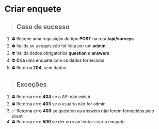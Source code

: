 # Criar enquete

> ## Caso de sucesso
1. ⛔ Recebe uma requisição do tipo **POST** na rota **/api/surveys**
1. ⛔ Valida se a requisição foi feita por um **admin**
1. ⛔ Valida dados obrigatórios **question** e **answers**
1. ⛔ **Cria** uma enquete com os dados fornecidos
1. ⛔ Retorna **204**, sem dados

> ## Exceções
1. ⛔ Retorna erro **404** se a API não existir
1. ⛔ Retorna erro **403** se o usuário não for admin
1. ✅ Retorna erro **400** se question ou answers não forem fornecidos pelo client
1. ⛔ Retorna erro **500** se der erro ao tentar criar a enquete